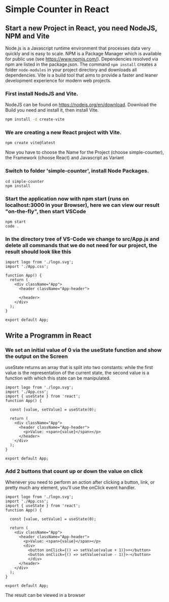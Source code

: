 # Simple Counter in React

## Start a new Project in React, you need NodeJS, NPM and Vite
Node.js is a Javascript runtime environment that processes data very quickly and is easy to scale. NPM is a Package Manager which is available for public use (see https://www.npmjs.com/). Dependencies resolved via npm are listed in the package.json. The command `npm install` creates a folder `node-modules` in your project directory and downloads all dependencies. Vite is a build tool that aims to provide a faster and leaner development experience for modern web projects.

### First install NodsJS and Vite.
NodeJS can be found on https://nodejs.org/en/download. Download the Build you need and install it, then install Vite.
```bash
npm install -d create-vite
```

### We are creating a new React project with Vite.
```
npm create vite@latest
```
Now you have to choose the Name for the Project (choose simple-counter), the Framework (choose React) and Javascript as Variant

### Switch to folder 'simple-counter', install Node Packages.
```
cd simple-counter
npm install
```

### Start the application now with npm start (runs on localhost:3000 in your Browser), here we can view our result "on-the-fly", then start VSCode
```
npm start
code .
```

### In the directory tree of VS-Code we change to src/App.js and delete all commands that we do not need for our project, the result should look like this
```
import logo from './logo.svg';
import './App.css';

function App() {
  return (
    <div className="App">
      <header className="App-header">
    
      </header>
    </div>
  );
}

export default App;
```

## Write a Programm in React

### We set an initial value of 0 via the useState function and show the output on the Screen
useState returns an array that is split into two constants: while the first value is the representation of the current state, the second value is a function with which this state can be manipulated.
```
import logo from './logo.svg';
import './App.css';
import { useState } from 'react';
function App() {

  const [value, setValue] = useState(0);

  return (
    <div className="App">
      <header className="App-header">
        <p>Value: <span>{value}</span></p>        
      </header>
    </div>
  );
}

export default App;
```

### Add 2 buttons that count up or down the value on click
Whenever you need to perform an action after clicking a button, link, or pretty much any element, you’ll use the onClick event handler.
```
import logo from './logo.svg';
import './App.css';
import { useState } from 'react';
function App() {

  const [value, setValue] = useState(0);

  return (
    <div className="App">
      <header className="App-header">
        <p>Value: <span>{value}</span></p>
        <div>
          <button onClick={() => setValue(value + 1)}>+</button>
          <button onClick={() => setValue(value - 1)}>-</button>
          </div>       
      </header>
    </div>
  );
}

export default App;
```

The result can be viewed in a browser